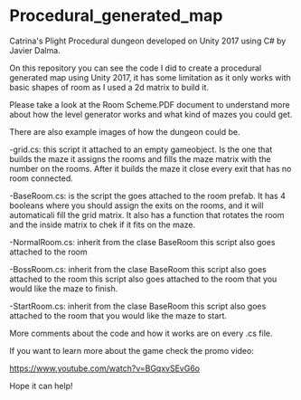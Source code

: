 # Procedural_generated_map

Catrina's Plight Procedural dungeon developed on Unity 2017 using C# by Javier Dalma.

On this repository you can see the code I did to create a procedural generated map using Unity 2017, it has some limitation as it only works with basic shapes of room as I used a 2d matrix to build it. 

Please take a look at the Room Scheme.PDF document to understand more about how the level generator works and what kind of mazes you could get.

There are also example images of how the dungeon could be.

-grid.cs: this script it attached to an empty gameobject. Is the one that builds the maze it assigns the rooms and fills the maze matrix with the number on the rooms. After it builds the maze it close every exit that has no room connected.

-BaseRoom.cs: is the script the goes attached to the room prefab. It has 4 booleans where you should assign the exits on the rooms, and it will automaticali fill the grid matrix. It also has a function that rotates the room and the inside matrix to chek if it fits on the maze.

-NormalRoom.cs: inherit from the clase BaseRoom this script also goes attached to the room

-BossRoom.cs: inherit from the clase BaseRoom this script also goes attached to the room this script also goes attached to the room that you would like the maze to finish.

-StartRoom.cs: inherit from the clase BaseRoom this script also goes attached to the room that you would like the maze to start.

More comments about the code and how it works are on every .cs file.

If you want to learn more about the game check the promo video:

https://www.youtube.com/watch?v=BGqxvSEvG6o
 

Hope it can help!
